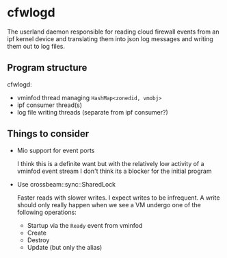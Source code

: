 # cfwlogd

The userland daemon responsible for reading cloud firewall events from an ipf
kernel device and translating them into json log messages and writing them out
to log files.

## Program structure

cfwlogd:
  - vminfod thread managing `HashMap<zonedid, vmobj>`
  - ipf consumer thread(s)
  - log file writing threads (separate from ipf consumer?)

## Things to consider

- Mio support for event ports

	I think this is a definite want but with the relatively low activity
	of a vminfod event stream I don't think its a blocker for the initial
	program

- Use crossbeam::sync::SharedLock

	Faster reads with slower writes. I expect writes to be infrequent. A
	write should only really happen when we see a VM undergo one of the
	following operations:
	* Startup via the `Ready` event from vminfod
	* Create
	* Destroy
	* Update (but only the alias)
